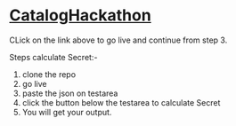 # [CatalogHackathon](https://muskangupta2507.github.io/CatalogHackathon/)
CLick on the link above to go live and continue from step 3.


Steps calculate Secret:-
1. clone the repo
2. go live
3. paste the json on testarea 
4. click the button below the testarea to calculate Secret
5. You will get your output.
